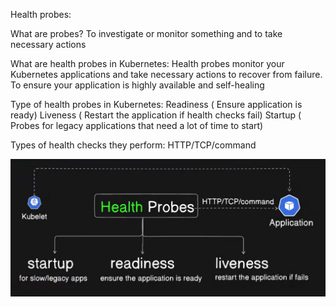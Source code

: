 Health probes:

What are probes?
To investigate or monitor something and to take necessary actions

What are health probes in Kubernetes:
Health probes monitor your Kubernetes applications and take necessary actions to recover from failure.
To ensure your application is highly available and self-healing

Type of health probes in Kubernetes:
Readiness ( Ensure application is ready)
Liveness ( Restart the application if health checks fail)
Startup ( Probes for legacy applications that need a lot of time to start)

Types of health checks they perform:
HTTP/TCP/command


![alt text](image.png)